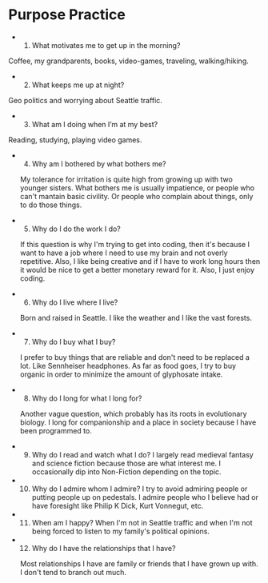 # Purpose Practice

- 1. What motivates me to get up
   in the morning?

Coffee, my grandparents, books, video-games, traveling, walking/hiking.

- 2. What keeps me up at night?

Geo politics and worrying about Seattle traffic.

- 3. What am I doing when I’m
   at my best?

Reading, studying, playing video games.

- 4. Why am I bothered by what
   bothers me?

  My tolerance for irritation is quite high from growing up with two younger sisters. What bothers me is usually impatience, or people who can't mantain basic civility. Or people who complain about things, only to do those things.

- 5. Why do I do the work I do?

  If this question is why I'm trying to get into coding, then it's because I want to have a job where I need to use my brain and not overly repetitive. Also, I like being creative and if I have to work long hours then it would be nice to get a better monetary reward for it. Also, I just enjoy coding.

- 6. Why do I live where I live?

  Born and raised in Seattle. I like the weather and I like the vast forests.

- 7. Why do I buy what I buy?

  I prefer to buy things that are reliable and don't need to be replaced a lot. Like Sennheiser headphones. As far as food goes, I try to buy organic in order to minimize the amount of glyphosate intake.

- 8. Why do I long for what I long for?

  Another vague question, which probably has its roots in evolutionary biology. I long for companionship and a place in society because I have been programmed to.

- 9. Why do I read and watch what I do?
  I largely read medieval fantasy and science fiction because those are what interest me. I occasionally dip into Non-Fiction depending on the topic.

- 10. Why do I admire whom I admire?
  I try to avoid admiring people or putting people up on pedestals. I admire people who I believe had or have foresight like Philip K Dick, Kurt Vonnegut, etc.

- 11. When am I happy?
  When I'm not in Seattle traffic and when I'm not being forced to listen to my family's political opinions.

- 12. Why do I have the relationships that I have?

  Most relationships I have are family or friends that I have grown up with. I don't tend to branch out much.
